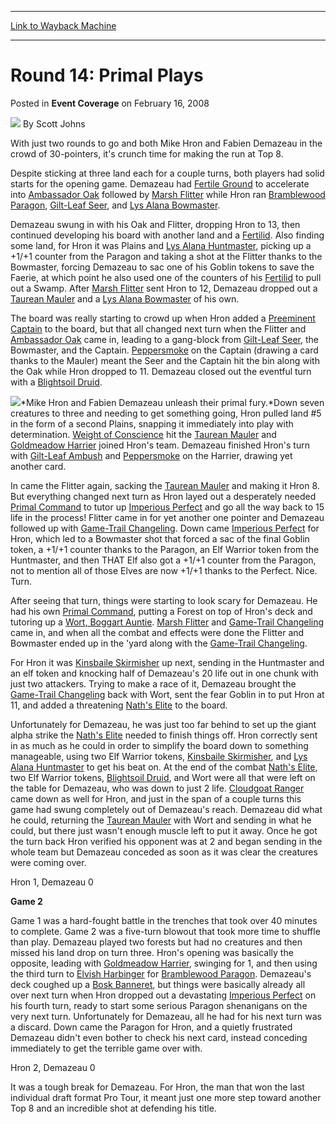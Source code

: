
---
[Link to Wayback Machine](https://web.archive.org/web/20170904054947/http://magic.wizards.com/en/articles/archive/event-coverage/round-14-primal-plays-2008-02-16)

[_metadata_:author]:- "Scott Johns"
[_metadata_:description]:- "With just two rounds to go and both Mike Hron and Fabien Demazeau in the crowd of 30-pointers, it's crunch time for making the run at Top 8. Despite sticking at three land each for a couple turns, both players had solid starts for the opening game. Demazeau had Fertile Ground to accelerate into Ambassador Oak followed by Marsh Flitter while Hron ran Bramblewood Paragon, Gilt-Leaf Seer, and Lys Alana Bowmaster."
[_metadata_:generator]:- "Drupal 7 (http://drupal.org)"
[_metadata_:node]:- "582891"
[_metadata_:publish_date]:- "2008-02-16"
[_metadata_:source]:- "div-main-content"
[_metadata_:title]:- "Round 14: Primal Plays"
[_metadata_:wayback_capture_timestamp]:- "2017-09-04 05:49:47"
[_metadata_:wayback_raw_url]:- "https://web.archive.org/web/20170904054947id_/http://magic.wizards.com/en/articles/archive/event-coverage/round-14-primal-plays-2008-02-16"
[_metadata_:wayback_url]:- "http://magic.wizards.com/en/articles/archive/event-coverage/round-14-primal-plays-2008-02-16"
---


Round 14: Primal Plays
======================



 Posted in **Event Coverage**
 on February 16, 2008 






![](https://media.magic.wizards.com/styles/auth_small/public/images/person/authorpic_scottjohns.jpg)
By Scott Johns











With just two rounds to go and both Mike Hron and Fabien Demazeau in the crowd of 30-pointers, it's crunch time for making the run at Top 8.


Despite sticking at three land each for a couple turns, both players had solid starts for the opening game. Demazeau had [Fertile Ground](http://gatherer.wizards.com/Pages/Card/Details.aspx?name=Fertile+Ground) to accelerate into [Ambassador Oak](http://gatherer.wizards.com/Pages/Card/Details.aspx?name=Ambassador+Oak) followed by [Marsh Flitter](http://gatherer.wizards.com/Pages/Card/Details.aspx?name=Marsh+Flitter) while Hron ran [Bramblewood Paragon](http://gatherer.wizards.com/Pages/Card/Details.aspx?name=Bramblewood+Paragon), [Gilt-Leaf Seer](http://gatherer.wizards.com/Pages/Card/Details.aspx?name=Gilt-Leaf+Seer), and [Lys Alana Bowmaster](http://gatherer.wizards.com/Pages/Card/Details.aspx?name=Lys+Alana+Bowmaster). 


Demazeau swung in with his Oak and Flitter, dropping Hron to 13, then continued developing his board with another land and a [Fertilid](http://gatherer.wizards.com/Pages/Card/Details.aspx?name=Fertilid). Also finding some land, for Hron it was Plains and [Lys Alana Huntmaster](http://gatherer.wizards.com/Pages/Card/Details.aspx?name=Lys+Alana+Huntmaster), picking up a +1/+1 counter from the Paragon and taking a shot at the Flitter thanks to the Bowmaster, forcing Demazeau to sac one of his Goblin tokens to save the Faerie, at which point he also used one of the counters of his [Fertilid](http://gatherer.wizards.com/Pages/Card/Details.aspx?name=Fertilid) to pull out a Swamp. After [Marsh Flitter](http://gatherer.wizards.com/Pages/Card/Details.aspx?name=Marsh+Flitter) sent Hron to 12, Demazeau dropped out a [Taurean Mauler](http://gatherer.wizards.com/Pages/Card/Details.aspx?name=Taurean+Mauler) and a [Lys Alana Bowmaster](http://gatherer.wizards.com/Pages/Card/Details.aspx?name=Lys+Alana+Bowmaster) of his own. 


The board was really starting to crowd up when Hron added a [Preeminent Captain](http://gatherer.wizards.com/Pages/Card/Details.aspx?name=Preeminent+Captain) to the board, but that all changed next turn when the Flitter and [Ambassador Oak](http://gatherer.wizards.com/Pages/Card/Details.aspx?name=Ambassador+Oak) came in, leading to a gang-block from [Gilt-Leaf Seer](http://gatherer.wizards.com/Pages/Card/Details.aspx?name=Gilt-Leaf+Seer), the Bowmaster, and the Captain. [Peppersmoke](http://gatherer.wizards.com/Pages/Card/Details.aspx?name=Peppersmoke) on the Captain (drawing a card thanks to the Mauler) meant the Seer and the Captain hit the bin along with the Oak while Hron dropped to 11. Demazeau closed out the eventful turn with a [Blightsoil Druid](http://gatherer.wizards.com/Pages/Card/Details.aspx?name=Blightsoil+Druid).


![](https://media.magic.wizards.com/image_legacy_migration/sideboard/images/ptkl08/r14_demazeau_hron.jpg)*Mike Hron and Fabien Demazeau unleash their primal fury.*Down seven creatures to three and needing to get something going, Hron pulled land #5 in the form of a second Plains, snapping it immediately into play with determination. [Weight of Conscience](http://gatherer.wizards.com/Pages/Card/Details.aspx?name=Weight+of+Conscience) hit the [Taurean Mauler](http://gatherer.wizards.com/Pages/Card/Details.aspx?name=Taurean+Mauler) and [Goldmeadow Harrier](http://gatherer.wizards.com/Pages/Card/Details.aspx?name=Goldmeadow+Harrier) joined Hron's team. Demazeau finished Hron's turn with [Gilt-Leaf Ambush](http://gatherer.wizards.com/Pages/Card/Details.aspx?name=Gilt-Leaf+Ambush) and [Peppersmoke](http://gatherer.wizards.com/Pages/Card/Details.aspx?name=Peppersmoke) on the Harrier, drawing yet another card. 


In came the Flitter again, sacking the [Taurean Mauler](http://gatherer.wizards.com/Pages/Card/Details.aspx?name=Taurean+Mauler) and making it Hron 8. But everything changed next turn as Hron layed out a desperately needed [Primal Command](http://gatherer.wizards.com/Pages/Card/Details.aspx?name=Primal+Command) to tutor up [Imperious Perfect](http://gatherer.wizards.com/Pages/Card/Details.aspx?name=Imperious+Perfect) and go all the way back to 15 life in the process! Flitter came in for yet another one pointer and Demazeau followed up with [Game-Trail Changeling](http://gatherer.wizards.com/Pages/Card/Details.aspx?name=Game-Trail+Changeling). Down came [Imperious Perfect](http://gatherer.wizards.com/Pages/Card/Details.aspx?name=Imperious+Perfect) for Hron, which led to a Bowmaster shot that forced a sac of the final Goblin token, a +1/+1 counter thanks to the Paragon, an Elf Warrior token from the Huntmaster, and then THAT Elf also got a +1/+1 counter from the Paragon, not to mention all of those Elves are now +1/+1 thanks to the Perfect. Nice. Turn. 


After seeing that turn, things were starting to look scary for Demazeau. He had his own [Primal Command](http://gatherer.wizards.com/Pages/Card/Details.aspx?name=Primal+Command), putting a Forest on top of Hron's deck and tutoring up a [Wort, Boggart Auntie](http://gatherer.wizards.com/Pages/Card/Details.aspx?name=Wort%2C+Boggart+Auntie). [Marsh Flitter](http://gatherer.wizards.com/Pages/Card/Details.aspx?name=Marsh+Flitter) and [Game-Trail Changeling](http://gatherer.wizards.com/Pages/Card/Details.aspx?name=Game-Trail+Changeling) came in, and when all the combat and effects were done the Flitter and Bowmaster ended up in the 'yard along with the [Game-Trail Changeling](http://gatherer.wizards.com/Pages/Card/Details.aspx?name=Game-Trail+Changeling). 


For Hron it was [Kinsbaile Skirmisher](http://gatherer.wizards.com/Pages/Card/Details.aspx?name=Kinsbaile+Skirmisher) up next, sending in the Huntmaster and an elf token and knocking half of Demazeau's 20 life out in one chunk with just two attackers. Trying to make a race of it, Demazeau brought the [Game-Trail Changeling](http://gatherer.wizards.com/Pages/Card/Details.aspx?name=Game-Trail+Changeling) back with Wort, sent the fear Goblin in to put Hron at 11, and added a threatening [Nath's Elite](http://gatherer.wizards.com/Pages/Card/Details.aspx?name=Nath%27s+Elite) to the board. 


Unfortunately for Demazeau, he was just too far behind to set up the giant alpha strike the [Nath's Elite](http://gatherer.wizards.com/Pages/Card/Details.aspx?name=Nath%27s+Elite) needed to finish things off. Hron correctly sent in as much as he could in order to simplify the board down to something manageable, using two Elf Warrior tokens, [Kinsbaile Skirmisher](http://gatherer.wizards.com/Pages/Card/Details.aspx?name=Kinsbaile+Skirmisher), and [Lys Alana Huntmaster](http://gatherer.wizards.com/Pages/Card/Details.aspx?name=Lys+Alana+Huntmaster) to get his beat on. At the end of the combat [Nath's Elite](http://gatherer.wizards.com/Pages/Card/Details.aspx?name=Nath%27s+Elite), two Elf Warrior tokens, [Blightsoil Druid](http://gatherer.wizards.com/Pages/Card/Details.aspx?name=Blightsoil+Druid), and Wort were all that were left on the table for Demazeau, who was down to just 2 life. [Cloudgoat Ranger](http://gatherer.wizards.com/Pages/Card/Details.aspx?name=Cloudgoat+Ranger) came down as well for Hron, and just in the span of a couple turns this game had swung completely out of Demazeau's reach. Demazeau did what he could, returning the [Taurean Mauler](http://gatherer.wizards.com/Pages/Card/Details.aspx?name=Taurean+Mauler) with Wort and sending in what he could, but there just wasn't enough muscle left to put it away. Once he got the turn back Hron verified his opponent was at 2 and began sending in the whole team but Demazeau conceded as soon as it was clear the creatures were coming over. 


Hron 1, Demazeau 0


**Game 2**


Game 1 was a hard-fought battle in the trenches that took over 40 minutes to complete. Game 2 was a five-turn blowout that took more time to shuffle than play. Demazeau played two forests but had no creatures and then missed his land drop on turn three. Hron's opening was basically the opposite, leading with [Goldmeadow Harrier](http://gatherer.wizards.com/Pages/Card/Details.aspx?name=Goldmeadow+Harrier), swinging for 1, and then using the third turn to [Elvish Harbinger](http://gatherer.wizards.com/Pages/Card/Details.aspx?name=Elvish+Harbinger) for [Bramblewood Paragon](http://gatherer.wizards.com/Pages/Card/Details.aspx?name=Bramblewood+Paragon). Demazeau's deck coughed up a [Bosk Banneret](http://gatherer.wizards.com/Pages/Card/Details.aspx?name=Bosk+Banneret), but things were basically already all over next turn when Hron dropped out a devastating [Imperious Perfect](http://gatherer.wizards.com/Pages/Card/Details.aspx?name=Imperious+Perfect) on his fourth turn, ready to start some serious Paragon shenanigans on the very next turn. Unfortunately for Demazeau, all he had for his next turn was a discard. Down came the Paragon for Hron, and a quietly frustrated Demazeau didn't even bother to check his next card, instead conceding immediately to get the terrible game over with. 


Hron 2, Demazeau 0


It was a tough break for Demazeau. For Hron, the man that won the last individual draft format Pro Tour, it meant just one more step toward another Top 8 and an incredible shot at defending his title. 







